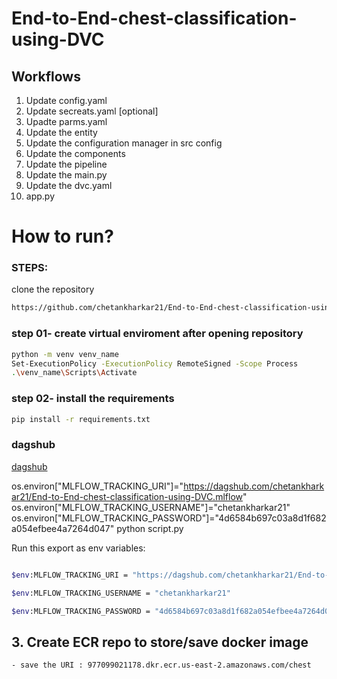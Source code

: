 # End-to-End-chest-classification-using-DVC

## Workflows 

1. Update config.yaml
2. Update secreats.yaml [optional]
3. Upadte parms.yaml
4. Update the entity
5. Update the configuration manager in src config 
6. Update the components
7. Update the pipeline 
8. Update the main.py
9. Update the dvc.yaml
10. app.py

# How to run?
### STEPS:

clone the repository

```bash
https://github.com/chetankharkar21/End-to-End-chest-classification-using-DVC.git
```
### step 01- create virtual enviroment after opening repository
```bash
python -m venv venv_name 
Set-ExecutionPolicy -ExecutionPolicy RemoteSigned -Scope Process
.\venv_name\Scripts\Activate
```

### step 02- install the requirements
```bash
pip install -r requirements.txt
```
### dagshub
[dagshub](https://dagshub.com/)

os.environ["MLFLOW_TRACKING_URI"]="https://dagshub.com/chetankharkar21/End-to-End-chest-classification-using-DVC.mlflow"
os.environ["MLFLOW_TRACKING_USERNAME"]="chetankharkar21"
os.environ["MLFLOW_TRACKING_PASSWORD"]="4d6584b697c03a8d1f682a054efbee4a7264d047"
python script.py

Run this export as env variables:

```bash

$env:MLFLOW_TRACKING_URI = "https://dagshub.com/chetankharkar21/End-to-End-chest-classification-using-DVC.mlflow"

$env:MLFLOW_TRACKING_USERNAME = "chetankharkar21"

$env:MLFLOW_TRACKING_PASSWORD = "4d6584b697c03a8d1f682a054efbee4a7264d047"

```

## 3. Create ECR repo to store/save docker image 
    - save the URI : 977099021178.dkr.ecr.us-east-2.amazonaws.com/chest
